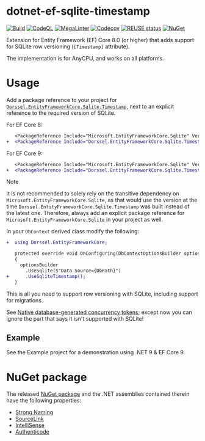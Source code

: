 <!--
SPDX-FileCopyrightText: 2024 Frans van Dorsselaer

SPDX-License-Identifier: MIT
-->

# dotnet-ef-sqlite-timestamp

[![Build](https://github.com/dorssel/dotnet-ef-sqlite-timestamp/actions/workflows/dotnet.yml/badge.svg?branch=main)](https://github.com/dorssel/dotnet-ef-sqlite-timestamp/actions?query=workflow%3ABuild+branch%3Amain)
[![CodeQL](https://github.com/dorssel/dotnet-ef-sqlite-timestamp/actions/workflows/codeql.yml/badge.svg?branch=main)](https://github.com/dorssel/dotnet-ef-sqlite-timestamp/actions?query=workflow%3ACodeQL+branch%3Amain)
[![MegaLinter](https://github.com/dorssel/dotnet-ef-sqlite-timestamp/actions/workflows/lint.yml/badge.svg?branch=main)](https://github.com/dorssel/dotnet-ef-sqlite-timestamp/actions?query=workflow%3ALint+branch%3Amain)
[![Codecov](https://codecov.io/gh/dorssel/dotnet-ef-sqlite-timestamp/branch/main/graph/badge.svg?token=zsbTiXoisQ)](https://codecov.io/gh/dorssel/dotnet-ef-sqlite-timestamp)
[![REUSE status](https://api.reuse.software/badge/github.com/dorssel/dotnet-ef-sqlite-timestamp)](https://api.reuse.software/info/github.com/dorssel/dotnet-ef-sqlite-timestamp)
[![NuGet](https://img.shields.io/nuget/v/Dorssel.EntityFrameworkCore.Sqlite.Timestamp?logo=nuget)](https://www.nuget.org/packages/Dorssel.EntityFrameworkCore.Sqlite.Timestamp)

Extension for Entity Framework (EF) Core 8.0 (or higher) that adds support for SQLite row versioning (`[Timestamp]` attribute).

The implementation is for AnyCPU, and works on all platforms.

# Usage

Add a package reference to your project for
[`Dorssel.EntityFrameworkCore.Sqlite.Timestamp`](https://www.nuget.org/packages/Dorssel.EntityFrameworkCore.Sqlite.Timestamp),
next to an explicit reference to the required version of SQLite.

For EF Core 8:

```diff
   <PackageReference Include="Microsoft.EntityFrameworkCore.Sqlite" Version="8.*" />
+  <PackageReference Include="Dorssel.EntityFrameworkCore.Sqlite.Timestamp" Version="*" />
```

For EF Core 9:

```diff
   <PackageReference Include="Microsoft.EntityFrameworkCore.Sqlite" Version="9.*" />
+  <PackageReference Include="Dorssel.EntityFrameworkCore.Sqlite.Timestamp" Version="*" />
```

> [!NOTE]
> It is not recommended to solely rely on the transitive dependency on `Microsoft.EntityFrameworkCore.Sqlite`,
> as that would use the version at the time `Dorssel.EntityFrameworkCore.Sqlite.Timestamp` was built
> instead of the latest one. Therefore, always add an explicit package reference for `Microsoft.EntityFrameworkCore.Sqlite`
> in your project as well.

In your `DbContext` derived class modify the following:

```diff
+  using Dorssel.EntityFrameworkCore;

   protected override void OnConfiguring(DbContextOptionsBuilder optionsBuilder)
   {
     optionsBuilder
       .UseSqlite($"Data Source={DbPath}")
+      .UseSqliteTimestamp();
   }
```

This is all you need to support row versioning with SQLite, including support for migrations.

See [Native database-generated concurrency tokens](https://learn.microsoft.com/en-us/ef/core/saving/concurrency?tabs=data-annotations#native-database-generated-concurrency-tokens);
except now you can ignore the part that says it isn't supported with SQLite!

## Example

See the Example project for a demonstration using .NET 9 & EF Core 9.

# NuGet package

The released [NuGet package](https://www.nuget.org/packages/Dorssel.EntityFrameworkCore.Sqlite.Timestamp)
and the .NET assemblies contained therein have the following properties:

- [Strong Naming](https://learn.microsoft.com/en-us/dotnet/standard/library-guidance/strong-naming)
- [SourceLink](https://learn.microsoft.com/en-us/dotnet/standard/library-guidance/sourcelink)
- [IntelliSense](https://learn.microsoft.com/en-us/visualstudio/ide/using-intellisense)
- [Authenticode](https://learn.microsoft.com/en-us/windows/win32/seccrypto/time-stamping-authenticode-signatures#a-brief-introduction-to-authenticode)
